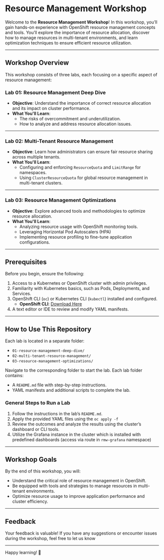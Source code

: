 # Resource Management Workshop

Welcome to the **Resource Management Workshop**! In this workshop, you’ll gain hands-on experience with OpenShift resource management concepts and tools. You’ll explore the importance of resource allocation, discover how to manage resources in multi-tenant environments, and learn optimization techniques to ensure efficient resource utilization.

---

## Workshop Overview

This workshop consists of three labs, each focusing on a specific aspect of resource management:

### **Lab 01: Resource Management Deep Dive**
- **Objective**: Understand the importance of correct resource allocation and its impact on cluster performance.
- **What You'll Learn**:
  - The risks of overcommitment and underutilization.
  - How to analyze and address resource allocation issues.

---

### **Lab 02: Multi-Tenant Resource Management**
- **Objective**: Learn how administrators can ensure fair resource sharing across multiple tenants.
- **What You'll Learn**:
  - Configuring and enforcing `ResourceQuota` and `LimitRange` for namespaces.
  - Using `ClusterResourceQuota` for global resource management in multi-tenant clusters.

---

### **Lab 03: Resource Management Optimizations**
- **Objective**: Explore advanced tools and methodologies to optimize resource allocation.
- **What You'll Learn**:
  - Analyzing resource usage with OpenShift monitoring tools.
  - Leveraging Horizontal Pod Autoscalers (HPA)
  - Implementing resource profiling to fine-tune application configurations.

---

## Prerequisites

Before you begin, ensure the following:
1. Access to a Kubernetes or OpenShift cluster with admin privileges.
2. Familiarity with Kubernetes basics, such as Pods, Deployments, and Services.
3. OpenShift CLI (`oc`) or Kubernetes CLI (`kubectl`) installed and configured.
   - **OpenShift CLI**: [Download Here](https://mirror.openshift.com/pub/openshift-v4/clients/ocp/latest/)
4. A text editor or IDE to review and modify YAML manifests.

---

## How to Use This Repository

Each lab is located in a separate folder:
- `01-resource-management-deep-dive/`
- `02-multi-tenant-resource-management/`
- `03-resource-management-optimizations/`

Navigate to the corresponding folder to start the lab. Each lab folder contains:
- A `README.md` file with step-by-step instructions.
- YAML manifests and additional scripts to complete the lab.

### General Steps to Run a Lab
1. Follow the instructions in the lab’s `README.md`.
2. Apply the provided YAML files using the `oc apply -f`
3. Review the outcomes and analyze the results using the cluster’s dashboard or CLI tools.
4. Utilize the Grafana instance in the cluster which is installed with predefined dashboards (access via route in `rmw-grafana` namespace)

---

## Workshop Goals

By the end of this workshop, you will:
- Understand the critical role of resource management in OpenShift.
- Be equipped with tools and strategies to manage resources in multi-tenant environments.
- Optimize resource usage to improve application performance and cluster efficiency.

---

## Feedback

Your feedback is valuable! If you have any suggestions or encounter issues during the workshop, feel free to let us know

---

Happy learning! 🚀
